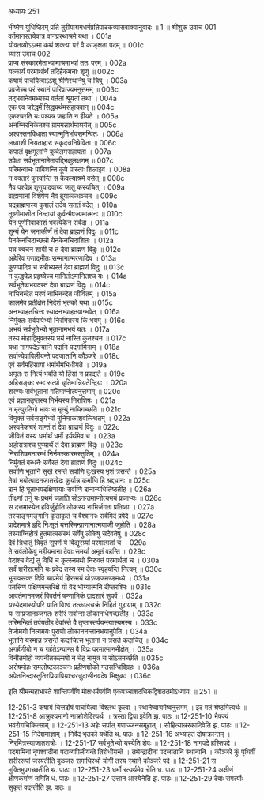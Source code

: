 अध्यायः 251

भीष्मेण युधिष्ठिरम् प्रति तुरीयाश्रमधर्मप्रतिपादकव्यासवाक्यानुवादः ॥ 1 ॥
श्रीशुक उवाच 	001  
वर्तमानस्तयेवात्र वानप्रस्थाश्रमे यथा ।	001a  
योक्तव्योऽऽत्मा कथं शक्त्या परं वै काङ्क्षता पदम् ॥	001c  
व्यास उवाच 	002  
प्राप्य संस्कारमेताभ्यामाश्रमाभ्यां ततः परम् ।	002a  
यत्कार्यं परमार्थार्थं तदिहैकमनाः शृणु ॥	002c  
कषायं पाचयित्वाऽऽशु श्रेणिस्थानेषु च त्रिषु ।	003a  
प्रव्रजेच्च परं स्थानं पारिव्राज्यमनुत्तमम् ॥	003c  
तद्भवानेवमभ्यस्य वर्ततां श्रूयतां तथा ।	004a  
एक एव चरेद्धर्मं सिद्ध्यर्थमसहायवान् ॥	004c  
एकश्चरति यः पश्यन्न जहाति न हीयते ।	005a  
अनग्निरनिकेतश्च ग्राममन्नार्थमाश्रयेत् ॥	005c  
अश्वस्तनविधाता स्यान्मुनिर्भावसमन्वितः ।	006a  
लघ्वाशी नियताहारः सकृदन्ननिषेविता ॥	006c  
कपालं वृक्षमूलानि कुचेलमसहायता ।	007a  
उपेक्षा सर्वभूतानामेतावद्भिक्षुलक्षणम् ॥	007c  
यस्मिन्वाचः प्राविशन्ति कूपे प्रास्ताः शिलाइव ।	008a  
न वक्तारं पुनर्यान्ति स कैवल्याश्रमे वसेत् ॥	008c  
नैव पश्येन्न शृणुयादवाच्यं जातु कस्यचित् ।	009a  
ब्राह्मणानां विशेषेण नैव ब्रूयात्कथञ्चन ॥	009c  
यद्ब्राह्मणस्य कुशलं तदेव सततं वदेत् ।	010a  
तूष्णीमासीत निन्दायां कुर्वन्भैषज्यमात्मनः ॥	010c  
येन पूर्णमिवाकाशं भवत्येकेन सर्वदा ।	011a  
शून्यं येन जनाकीर्णं तं देवा ब्राह्मणं विदुः ॥	011c  
येनकेनचिदाच्छन्नो येनकेनचिदाशितः ।	012a  
यत्र क्वचन शायी च तं देवा ब्राह्मणं विदुः ॥	012c  
अहेरिव गणाद्भीतः सन्मानान्मरणादिव ।	013a  
कुणपादिव च स्त्रीभ्यस्तं देवा ब्राह्मणं विदुः ॥	013c  
न कुद्ध्येन्न प्रहृष्येच्च मानितोऽमानितश्च यः ।	014a  
सर्वभूतेष्वभयदस्तं देवा ब्राह्मणं विदुः ॥	014c  
नाभिनन्देत मरणं नाभिनन्देत जीवितम् ।	015a  
कालमेव प्रतीक्षेत निदेशं भृतको यथा ॥	015c  
अनभ्याहतचित्तः स्यादनभ्याहतवाग्भवेत् ।	016a  
निर्मुक्तः सर्वपापेभ्यो निरमित्रस्य किं भयम् ॥	016c  
अभयं सर्वभूतेभ्यो भूतानामभयं यतः ।	017a  
तस्य मोहाद्विमुक्तस्य भयं नास्ति कुतश्चन ॥	017c  
यथा नागपदेऽन्यानि पदानि पदगामिनाम् ।	018a  
सर्वाण्येवापिलीयन्ते पदजातानि कौञ्जरे ॥	018c  
एवं सर्वमहिंसायां धर्मार्थमभिधीयते ।	019a  
अमृतः स नित्यं भवति यो हिंसां न प्रपद्यते ॥	019c  
अहिसङ्कः समः सत्यो धृतिमान्नियतेन्द्रियः ।	020a  
शरण्यः सर्वभूतानां गतिमाप्नोत्यनुत्तमाम् ॥	020c  
एवं प्रज्ञानतृप्तस्य निर्भयस्य निराशिषः ।	021a  
न मृत्युरतिगो भावः स मृत्युं नाधिगच्छति ॥	021c  
विमुक्तं सर्वसङ्गेभ्यो मुनिमाकाशवत्स्थितम् ।	022a  
अस्वमेकचरं शान्तं तं देवा ब्राह्मणं विदुः ॥	022c  
जीवितं यस्य धर्मार्थं धर्मो हर्यर्थमेव च ।	023a  
अहोरात्राश्च पुण्यार्थं तं देवा ब्राह्मणं विदुः ॥	023c  
निराशिषमनारम्भं निर्नमस्कारमस्तुतिम् ।	024a  
निर्मुक्तं बन्धनैः सर्वैस्तं देवा ब्राह्मणं विदुः ॥	024c  
सर्वाणि भूतानि सुखे रमन्ते सर्वाणि दुःखस्य भृशं त्रसन्ते ।	025a  
तेषां भयोत्पादनजातखेदः कुर्यान्न कर्माणि हि श्रद्दधानः ॥	025c  
दानं हि भूताभयदक्षिणायाः सर्वाणि दानान्यधितिष्ठतीह ।	026a  
तीक्ष्णां तनुं यः प्रथमं जहाति सोऽनन्तमाप्नोत्यभयं प्रजाभ्यः ॥	026c  
स दत्तमास्येन हविर्जुहोति लोकस्य नाभिर्जगतः प्रतिष्ठा ।	027a  
तस्याङ्गमङ्गानि कृताकृतं च वैश्वानरः सर्वमिदं प्रपेदे ॥	027c  
प्रादेशमात्रे हृदि निःसृतं यत्तस्मिन्प्राणानात्मयाजी जुहोति ।	028a  
तस्याग्निहोत्रं हुतमात्मसंस्थं सर्वेषु लोकेषु सदैवतेषु ॥	028c  
देवं त्रिधातुं त्रिवृतं सुपर्णं ये विद्युरग्र्यां परमात्मतां च ।	029a  
ते सर्वलोकेषु महीयमाना देवाः समर्था अमृतं वहन्ति ॥	029c  
वेदांश्च वेद्यं तु विधिं च कृत्स्नमथो निरुक्तं परमार्थतां च ।	030a  
सर्वं शरीरात्मनि यः प्रवेद तस्य स्म देवाः स्पृहयन्ति नित्यम् ॥	030c  
भूमावसक्तं दिवि चाप्रमेयं हिरण्मयं योऽण्डजमण्डमध्ये ।	031a  
पतत्त्रिणं पक्षिणमन्तरिक्षे यो वेद भोग्यात्मनि दीप्तरश्मिः ॥	031c  
आवर्तमानमजरं विवर्तनं षण्णाभिकं द्वादशारं सुपर्व ।	032a  
यस्येदमास्योपरि याति विश्वं तत्कालचक्रं निहितं गुहायाम् ॥	032c  
यः सम्प्रजानञ्जगतः शरीरं सर्वान्स लोकानधिगच्छतीह ।	033a  
तस्मिन्हितं तर्पयतीह देवांस्ते वै तृप्तास्तर्पयन्त्यास्यमस्य ॥	033c  
तेजोमयो नित्यमयः पुराणो लोकाननन्तानभयानुपैति ।	034a  
भूतानि यस्मान्न त्रसन्ते कदाचित्स भूतानां न त्रसते कदाचित् ॥	034c  
अगर्हणीयो न च गर्हतेऽन्यान्स वै विप्रः परमात्मानमीक्षेत् ।	035a  
विनीतमोहो व्यपनीतकल्मषो न चेह नामुत्र च सोऽन्नमर्च्छति ॥	035c  
अरोषमोहः समलोष्टकाञ्चनः प्रहीणशोको गतसन्धिविग्रहः ।	036a  
अपेतनिन्दास्तुतिरप्रियाप्रियश्चरन्नुदासीनवदेष भिक्षुकः ॥ 	036c  

इति श्रीमन्महाभारते शान्तिपर्वणि मोक्षधर्मपर्वणि एकपञ्चाशदधिकद्विशततमोऽध्यायः ॥ 251 ॥

12-251-3 कषायं चित्तदोषं पाचयित्वा विश्लथं कृत्वा । स्थानेष्वाश्रमेष्वनुत्तमम् । इदं मतं श्रेष्ठमित्यर्थः ॥ 12-251-8 आक्रुश्यमानो नाक्रोशेदित्यर्थः । त्रस्ता द्विपा इवेति झ. पाठः ॥ 12-251-10 भैषज्यं भवरोगचिकित्साम् ॥ 12-251-13 अहेः सर्पात् गणाज्जनसमूहात् । सौहित्यान्नरकादिवेति झ. पाठः ॥ 12-251-15 निदेशमाज्ञाम् । निर्वेदं भृतको यथेति थ. पाठः ॥ 12-251-16 अभ्याहतं दोषाक्रान्तम् । निरमित्रस्याजातशत्रोः । 12-251-17 सर्वभूतेभ्यो यस्येति शेषः ॥ 12-251-18 नागपदे हस्तिपदे । पदगामिनां नृपश्वादीनां पदान्यपिलीयन्ते तिरोधीयन्ते । तथेन्द्रादीनां पदजातानि स्थानानि । कौञ्जरे कुं पृथिवीं शरीररूपां जरयतीति कुञ्जरः समाधिस्थो योगी तस्य स्थाने कौञ्जरे पदे ॥ 12-251-21 स मुक्तिमुपगच्छतीति थ. पाठः ॥ 12-251-23 धर्मो रत्यर्थमेव चेति ध. पाठः ॥ 12-251-24 अक्षीणं क्षीणकर्माणं तमिति ध. पाठः ॥ 12-251-27 उत्तान आस्येनेति झ. पाठः ॥ 12-251-29 देवाः समर्त्याः सुकृतं वदन्तीति झ. पाठः ॥
